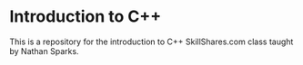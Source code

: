 # Introduction to C++
This is a repository for the introduction to C++ SkillShares.com class taught by Nathan Sparks.
